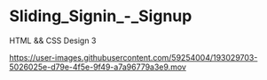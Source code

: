 # Sliding_Signin_-_Signup
HTML &amp;&amp; CSS Design 3





https://user-images.githubusercontent.com/59254004/193029703-5026025e-d79e-4f5e-9f49-a7a96779a3e9.mov

